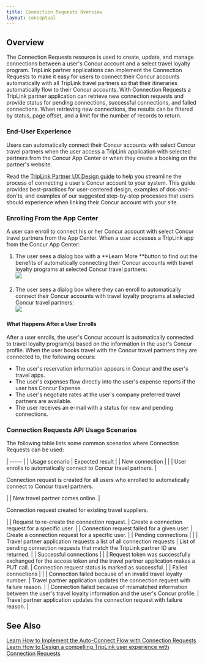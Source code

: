 ```yaml
---
title: Connection Requests Overview 
layout: conceptual
---
```





##  Overview

The Connection Requests resource is used to create, update, and manage connections between a user's Concur account and a select travel loyalty program. TripLink partner applications can implement the Connection Requests to make it easy for users to connect their Concur accounts automatically with all TripLink travel partners so that their itineraries automatically flow to their Concur accounts. With Connection Requests a TripLink partner application can retrieve new connection requests and provide status for pending connections, successful connections, and failed connections. When retrieving new connections, the results can be filtered by status, page offset, and a limit for the number of records to return.

###  End-User Experience

Users can automatically connect their Concur accounts with select Concur travel partners when the user access a TripLink application with selected partners from the Concur App Center or when they create a booking on the partner's website.

Read the [TripLink Partner UX Design guide][1] to help you streamline the process of connecting a user's Concur account to your system. This guide provides best-practices for user-centered design, examples of dos-and-don'ts, and examples of our suggested step-by-step processes that users should experience when linking their Concur account with your site.

###  Enrolling From the App Center

A user can enroll to connect his or her Concur account with select Concur travel partners from the App Center. When a user accesses a TripLink app from the Concur App Center:

1. The user sees a dialog box with a **Learn More **button to find out the benefits of automatically connecting their Concur accounts with travel loyalty programs at selected Concur travel partners:  
![][2]  
 
2. The user sees a dialog box where they can enroll to automatically connect their Concur accounts with travel loyalty programs at selected Concur travel partners:  
![][3]

####  What Happens After a User Enrolls

After a user enrolls, the user's Concur account is automatically connected to travel loyalty program(s) based on the information in the user's Concur profile. When the user books travel with the Concur travel partners they are connected to, the following occurs:

* The user's reservation information appears in Concur and the user's travel apps.
* The user's expenses flow directly into the user's expense reports if the user has Concur Expense.
* The user's negotiate rates at the user's company preferred travel partners are available.
* The user receives an e-mail with a status for new and pending connections.

###  Connection Requests API Usage Scenarios

The following table lists some common scenarios where Connection Requests can be used:

| ----- |
|  Usage scenario |  Expected result |
|  New connection |   |
|  User enrolls to automatically connect to Concur travel partners. |

Connection request is created for all users who enrolled to automatically connect to Concur travel partners.

 |
|  New travel partner comes online. |

Connection request created for existing travel suppliers.

 |
|  Request to re-create the connection request. |  Create a connection request for a specific user. |
|  Connection request failed for a given user. |  Create a connection request for a specific user. |
|  Pending connections |   |
|  Travel partner application requests a list of all connection requests |  List of pending connection requests that match the TripLink partner ID are returned. |
|  Successful connections |   |
|  Request token was successfully exchanged for the access token and the travel partner application makes a PUT call. |  Connection request status is marked as successful. |
|  Failed connections |   |
|  Connection failed because of an invalid travel loyalty number. |  Travel partner application updates the connection request with failure reason. |
|  Connection failed because of mismatched information between the user's travel loyalty information and the user's Concur profile. |  Travel partner application updates the connection request with failure reason. |

##  See Also

[Learn How to Implement the Auto-Connect Flow with Connection Requests][4]  
[Learn How to Design a compelling TripLink user experience with Connection Requests][1]

 

 



[1]: https://developer.concur.com/sites/default/files/Concur-TripLink-PartnerGuide-7.10.2014.pdf
[2]: https://developer.concur.com/sites/default/files/2014-03-31_0002_App-Center_70.png
[3]: https://developer.concur.com/sites/default/files/03-IPM-SelectBrands-NoBrandsInProfile_50.png
[4]: https://developer.concur.com/oauth-20/auto-connect-flow
